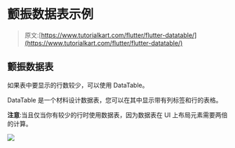 # 颤振数据表示例

> 原文:[https://www.tutorialkart.com/flutter/flutter-datatable/](https://www.tutorialkart.com/flutter/flutter-datatable/)

## 颤振数据表

如果表中要显示的行数较少，可以使用 DataTable。

DataTable 是一个材料设计数据表，您可以在其中显示带有列标签和行的表格。

**注意**:当且仅当你有较少的行时使用数据表，因为数据表在 UI 上布局元素需要两倍的计算。

[![](../Images/925da31b32d6bc3827932f6c8afb11bb.png)](https://www.tutorialkart.com/)
